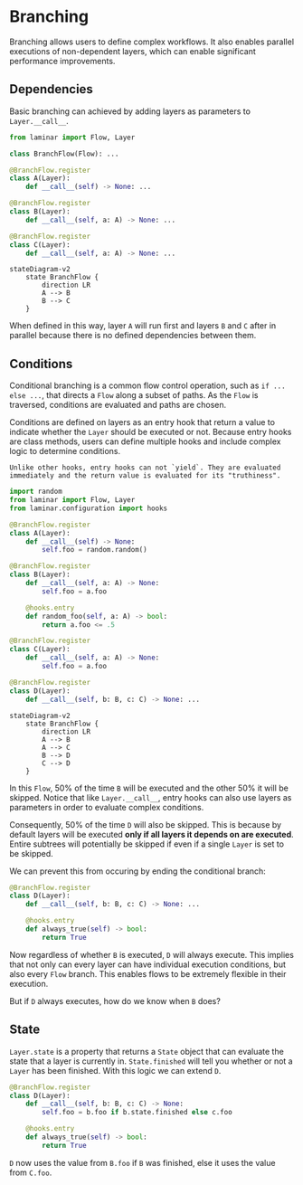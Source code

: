 # Branching

Branching allows users to define complex workflows. It also enables parallel executions of non-dependent layers, which can enable significant performance improvements.

## Dependencies

Basic branching can achieved by adding layers as parameters to `Layer.__call__`.

```python
from laminar import Flow, Layer

class BranchFlow(Flow): ...

@BranchFlow.register
class A(Layer):
    def __call__(self) -> None: ...

@BranchFlow.register
class B(Layer):
    def __call__(self, a: A) -> None: ...

@BranchFlow.register
class C(Layer):
    def __call__(self, a: A) -> None: ...
```

```{mermaid}
stateDiagram-v2
    state BranchFlow {
        direction LR
        A --> B
        B --> C
    }
```

When defined in this way, layer `A` will run first and layers `B` and `C` after in parallel because there is no defined dependencies between them.

## Conditions

Conditional branching is a common flow control operation, such as `if ... else ...`, that directs a `Flow` along a subset of paths. As the `Flow` is traversed, conditions are evaluated and paths are chosen.

Conditions are defined on layers as an entry hook that return a value to indicate whether the `Layer` should be executed or not. Because entry hooks are class methods, users can define multiple hooks and include complex logic to determine conditions.

```{note}
Unlike other hooks, entry hooks can not `yield`. They are evaluated immediately and the return value is evaluated for its "truthiness".
```

```python
import random
from laminar import Flow, Layer
from laminar.configuration import hooks

@BranchFlow.register
class A(Layer):
    def __call__(self) -> None:
        self.foo = random.random()

@BranchFlow.register
class B(Layer):
    def __call__(self, a: A) -> None:
        self.foo = a.foo

    @hooks.entry
    def random_foo(self, a: A) -> bool:
        return a.foo <= .5

@BranchFlow.register
class C(Layer):
    def __call__(self, a: A) -> None:
        self.foo = a.foo

@BranchFlow.register
class D(Layer):
    def __call__(self, b: B, c: C) -> None: ...
```

```{mermaid}
stateDiagram-v2
    state BranchFlow {
        direction LR
        A --> B
        A --> C
        B --> D
        C --> D
    }
```

In this `Flow`, 50% of the time `B` will be executed and the other 50% it will be skipped. Notice that like `Layer.__call__`, entry hooks can also use layers as parameters in order to evaluate complex conditions.

Consequently, 50% of the time `D` will also be skipped. This is because by default layers will be executed **only if all layers it depends on are executed**. Entire subtrees will potentially be skipped if even if a single `Layer` is set to be skipped.

We can prevent this from occuring by ending the conditional branch:

```python
@BranchFlow.register
class D(Layer):
    def __call__(self, b: B, c: C) -> None: ...

    @hooks.entry
    def always_true(self) -> bool:
        return True
```

Now regardless of whether `B` is executed, `D` will always execute. This implies that not only can every layer can have individual execution conditions, but also every `Flow` branch. This enables flows to be extremely flexible in their execution.

But if `D` always executes, how do we know when `B` does?

## State

`Layer.state` is a property that returns a `State` object that can evaluate the state that a layer is currently in. `State.finished` will tell you whether or not a `Layer` has been finished. With this logic we can extend `D`.

```python
@BranchFlow.register
class D(Layer):
    def __call__(self, b: B, c: C) -> None:
        self.foo = b.foo if b.state.finished else c.foo

    @hooks.entry
    def always_true(self) -> bool:
        return True
```

`D` now uses the value from `B.foo` if `B` was finished, else it uses the value from `C.foo`.

